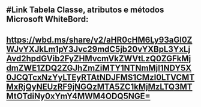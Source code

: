 #Link Tabela Classe, atributos e métodos Microsoft WhiteBord:
--
https://wbd.ms/share/v2/aHR0cHM6Ly93aGl0ZWJvYXJkLm1pY3Jvc29mdC5jb20vYXBpL3YxLjAvd2hpdGVib2FyZHMvcmVkZWVtLzQ0ZGFkMjdmZWE1ZDQ2ZGJhZmZiMTY1NTNmMjI1NDY5X0JCQTcxNzYyLTEyRTAtNDJFMS1CMzI0LTVCMTMxRjQyNEUzRF9jNGQzMTA5ZC1kMjMzLTQ3MTMtOTdiNy0xYmY4MWM4ODQ5NGE=
--

